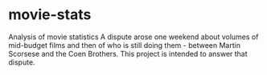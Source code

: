 # movie-stats
Analysis of movie statistics
A dispute arose one weekend about volumes of mid-budget films and then of who is still doing them - between Martin Scorsese and the Coen Brothers. This project is intended to answer that dispute.

